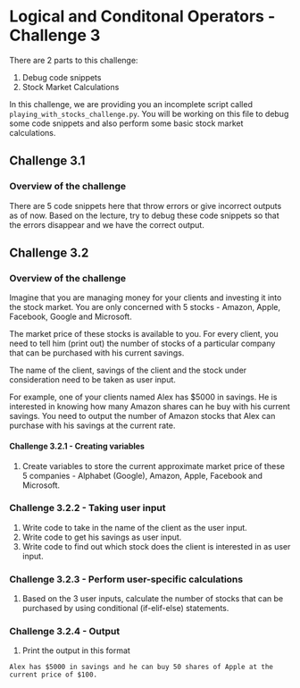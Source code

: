 # Logical and Conditonal Operators - Challenge 3

There are 2 parts to this challenge:
1. Debug code snippets
2. Stock Market Calculations

In this challenge, we are providing you an incomplete script called `playing_with_stocks_challenge.py`. You will be working on this file to debug some code snippets and also perform some basic stock market calculations.

## Challenge 3.1

### Overview of the challenge

There are 5 code snippets here that throw errors or give incorrect outputs as of now. Based on the lecture, try to debug these code snippets so that the errors disappear and we have the correct output.

## Challenge 3.2

### Overview of the challenge

Imagine that you are managing money for your clients and investing it into the stock market. You are only concerned with 5 stocks - Amazon, Apple, Facebook, Google and Microsoft.

The market price of these stocks is available to you. For every client, you need to tell him (print out) the number of stocks of a particular company that can be purchased with his current savings.

The name of the client, savings of the client and the stock under consideration need to be taken as user input.

For example, one of your clients named Alex has $5000 in savings. He is interested in knowing how many Amazon shares can he buy with his current savings. You need to output the number of Amazon stocks that Alex can purchase with his savings at the current rate.


#### Challenge 3.2.1 - Creating variables
1. Create variables to store the current approximate market price of these 5 companies - Alphabet (Google), Amazon, Apple, Facebook and Microsoft.

### Challenge 3.2.2 - Taking user input
1. Write code to take in the name of the client as the user input.
2. Write code to get his savings as user input.
3. Write code to find out which stock does the client is interested in as user input.

### Challenge 3.2.3 - Perform user-specific calculations
1. Based on the 3 user inputs, calculate the number of stocks that can be purchased by using conditional (if-elif-else) statements.

### Challenge 3.2.4 - Output
1. Print the output in this format

```console
Alex has $5000 in savings and he can buy 50 shares of Apple at the current price of $100.
```

